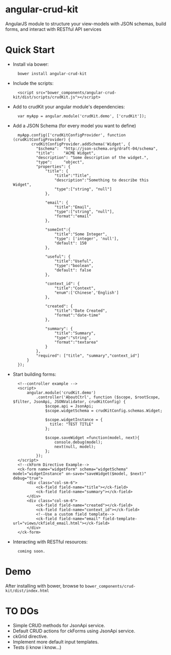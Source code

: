 angular-crud-kit
================

AngularJS module to structure your view-models with JSON schemas, build forms, and interact with RESTful API services

Quick Start
================

- Install via bower:

        bower install angular-crud-kit


- Include the scripts:

        <script src="bower_components/angular-crud-kit/dist/scripts/crudKit.js"></script>


- Add to crudKit your angular module's dependencies:

        var myApp = angular.module('crudKit.demo', ['crudKit']);


- Add a JSON Schema (for every model you want to define)

        myApp.config(['crudKitConfigProvider', function (crudKitConfigProvider) {
              crudKitConfigProvider.addSchema('Widget', {
                "$schema":  "http://json-schema.org/draft-04/schema",
                "title":    "ACME Widget",
                "description": "Some description of the widget.",
                "type":     "object",
                "properties": {
                    "title": {
                        "title":"Title",
                        "description":"Something to describe this Widget",
                        "type":["string", "null"]
                    },

                    "email": {
                        "title":"Email",
                        "type":["string", "null"],
                        "format":"email"
                    },

                    "someInt":{
                        "title":"Some Integer",
                        "type": ['integer', 'null'],
                        "default": 150
                    },

                    "useful": {
                        "title":"Useful",
                        "type":"boolean",
                        "default": false
                    },

                    "context_id": {
                        "title":"Context",
                        "enum":['Chinese','English']
                    },

                    "created": {
                        "title":"Date Created",
                        "format":"date-time"
                    },

                    "summary": {
                        "title":"Summary",
                        "type":"string",
                        "format":"textarea"
                    }
                },
                "required": ["title", "summary","context_id"]
            }
        });


- Start building forms:

        <!--controller example -->
        <script>
            angular.module('crudKit.demo')
                .controller('AboutCtrl', function ($scope, $rootScope, $filter, JsonApi, JSONValidator, crudKitConfig) {
                    $scope.api = JsonApi;
                    $scope.widgetSchema = crudKitConfig.schemas.Widget;

                    $scope.widgetInstance = {
                      title: "TEST TITLE"
                    };

                    $scope.saveWidget =function(model, next){
                        console.debug(model);
                        next(null, model);
                    };
                });
        </script>
        <!--ckForm Directive Example-->
        <ck-form name="widgetForm" schema="widgetSchema" model="widgetInstance" on-save="saveWidget($model, $next)" debug="true">
            <div class="col-sm-6">
                <ck-field field-name="title"></ck-field>
                <ck-field field-name="summary"></ck-field>
            </div>
            <div class="col-sm-6">
                <ck-field field-name="created"></ck-field>
                <ck-field field-name="context_id"></ck-field>
                <!--Use a custom field template-->
                <ck-field field-name="email" field-template-url="views/ckfield_email.html"></ck-field>
            </div>
        </ck-form>


- Interacting with RESTful resources:

        coming soon.

Demo
==========
After installing with bower, browse to `bower_components/crud-kit/dist/index.html`

TO DOs
==========
- Simple CRUD methods for JsonApi service.
- Default CRUD actions for ckForms using JsonApi service.
- ckGrid directive.
- Implement more default input templates.
- Tests (i know i know...)
